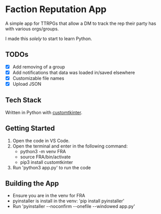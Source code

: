 # Faction Reputation App

A simple app for TTRPGs that allow a DM to track the rep their party has with various orgs/groups.

I made this *solely* to start to learn Python.

## TODOs

- [x] Add removing of a group
- [x] Add notifications that data was loaded in/saved elsewhere
- [x] Customizable file names
- [x] Upload JSON

## Tech Stack

Written in Python with [customtkinter](https://customtkinter.tomschimansky.com/).

## Getting Started

1. Open the code in VS Code.
2. Open the terminal and enter in the following command:
    - python3 -m venv FRA
    - source FRA/bin/activate
    - pip3 install customtkinter
3. Run 'python3 app.py' to run the code

## Building the App

- Ensure you are in the venv for FRA
- pyinstaller is install in the venv: 'pip install pyinstaller'
- Run 'pyinstaller --noconfirm --onefile --windowed app.py'

